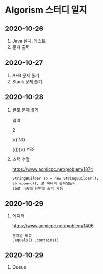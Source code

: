 # Algorism 스터디 일지

## 2020-10-26

1. Java 설치, 테스트
2. 문자 출력

## 2020-10-27

1. A+B 문제 풀기
2. Stack 문제 풀기

## 2020-10-28

1. 괄호 문제 풀기

   입력 

   2

   )()		 NO             

   ((()))()   YES	

2. 스택 수열

   https://www.acmicpc.net/problem/1874

   ```
   StringBuilder sb = new StringBuilder();
   sb.appand(); 로 하나씩 문자넣는다
   sb로 나중에 한번에 출력 가능
   ```



## 2020-10-29

1. 에디터 

   https://www.acmicpc.net/problem/1406

   ```
   문자열 비교
   .equals() .contains()
   ```

   

## 2020-10-29

1. Queue